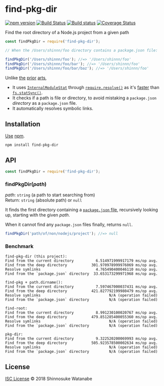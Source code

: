 # find-pkg-dir

[![npm version](https://img.shields.io/npm/v/find-pkg-dir.svg)](https://www.npmjs.com/package/find-pkg-dir)
[![Build Status](https://travis-ci.com/shinnn/find-pkg-dir.svg?branch=master)](https://travis-ci.com/shinnn/find-pkg-dir)
[![Build status](https://ci.appveyor.com/api/projects/status/gmxyhw7o2n1ndypc/branch/master?svg=true)](https://ci.appveyor.com/project/ShinnosukeWatanabe/find-pkg-dir/branch/master)
[![Coverage Status](https://img.shields.io/coveralls/shinnn/find-pkg-dir.svg)](https://coveralls.io/r/shinnn/find-pkg-dir)

Find the root directory of a Node.js project from a given path

```javascript
const findPkgDir = require('find-pkg-dir');

// When the /Users/shinnn/foo directory contains a package.json file:

findPkgDir('/Users/shinnn/foo'); //=> '/Users/shinnn/foo'
findPkgDir('/Users/shinnn/foo/bar'); //=> '/Users/shinnn/foo'
findPkgDir('/Users/shinnn/foo/bar/baz'); //=> '/Users/shinnn/foo'
```

Unlike [the](https://www.npmjs.com/package/pkg-dir) [prior](https://www.npmjs.com/package/find-pkg) [arts](https://www.npmjs.com/package/find-root),

* It uses [`InternalModuleStat`](https://github.com/nodejs/node/blob/v10.1.0/src/node_file.cc#L798) through [`require.resolve()`](https://nodejs.org/api/modules.html#modules_require_resolve_request_options) as it's [faster](#benchmark) than [`fs.statSync()`](https://nodejs.org/api/fs.html#fs_fs_statsync_path).
* It checks if a path is file or directory, to avoid mistaking a `package.json` *directory* as a `package.json` file.
* It automatically resolves symbolic links.

## Installation

[Use](https://docs.npmjs.com/cli/install) [npm](https://docs.npmjs.com/getting-started/what-is-npm).

```
npm install find-pkg-dir
```

## API

```javascript
const findPkgDir = require('find-pkg-dir');
```

### findPkgDir(*path*)

*path*: `string` (a path to start searching from)  
Return: `string` (absolute path) or `null`

It finds the first directory containing a [`package.json` file](https://docs.npmjs.com/files/package.json), recursively looking up, starting with the given *path*.

When it cannot find any `package.json` files finally, returns `null`.

```javascript
findPkgDir('path/of/non/nodejs/project'); //=> null
```

### Benchmark

```
find-pkg-dir (this project):
Find from the current directory          6.514971999917179 ms/op avg.
Find from the deep directory           301.970978999976069 ms/op avg.
Resolve symlinks                         4.765490400046110 ms/op avg.
Find from the `package.json` directory  33.653173299971968 ms/op avg.

find-pkg + path.dirname():
Find from the current directory          7.597467000037431 ms/op avg.
Find from the deep directory           421.827792199980479 ms/op avg.
Resolve symlinks                               N/A (operation failed)
Find from the `package.json` directory         N/A (operation failed)

find-root:
Find from the current directory          8.991230100020767 ms/op avg.
Find from the deep directory           479.851285400055360 ms/op avg.
Resolve symlinks                               N/A (operation failed)
Find from the `package.json` directory         N/A (operation failed)

pkg-dir:
Find from the current directory          9.322520200069993 ms/op avg.
Find from the deep directory           505.923578500002634 ms/op avg.
Resolve symlinks                               N/A (operation failed)
Find from the `package.json` directory         N/A (operation failed)
```

## License

[ISC License](./LICENSE) © 2018 Shinnosuke Watanabe
